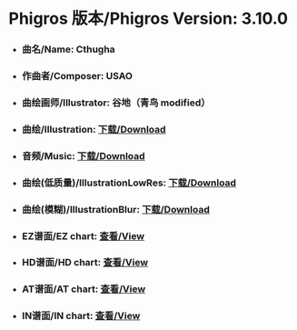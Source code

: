 
# Phigros 版本/Phigros Version:  3.10.0

- ### __曲名/Name:  Cthugha__

- ### __作曲者/Composer:  USAO__

- ### __曲绘画师/Illustrator:  谷地（青鸟 modified）__

- ### __曲绘/Illustration:  [下载/Download](https://github.com/Po6647A/PAR/releases/download/3.10.0/1017.png)__

- ### __音频/Music:  [下载/Download](https://github.com/Po6647A/PAR/releases/download/3.10.0/1655.ogg)__

- ### __曲绘(低质量)/IllustrationLowRes:  [下载/Download](https://github.com/Po6647A/PAR/releases/download/3.10.0/1509.png)__

- ### __曲绘(模糊)/IllustrationBlur:  [下载/Download](https://github.com/Po6647A/PAR/releases/download/3.10.0/1263.png)__


- ### __EZ谱面/EZ chart:  [查看/View](./EZ.json/index.html)__

- ### __HD谱面/HD chart:  [查看/View](./HD.json/index.html)__

- ### __AT谱面/AT chart:  [查看/View](./AT.json/index.html)__

- ### __IN谱面/IN chart:  [查看/View](./IN.json/index.html)__

